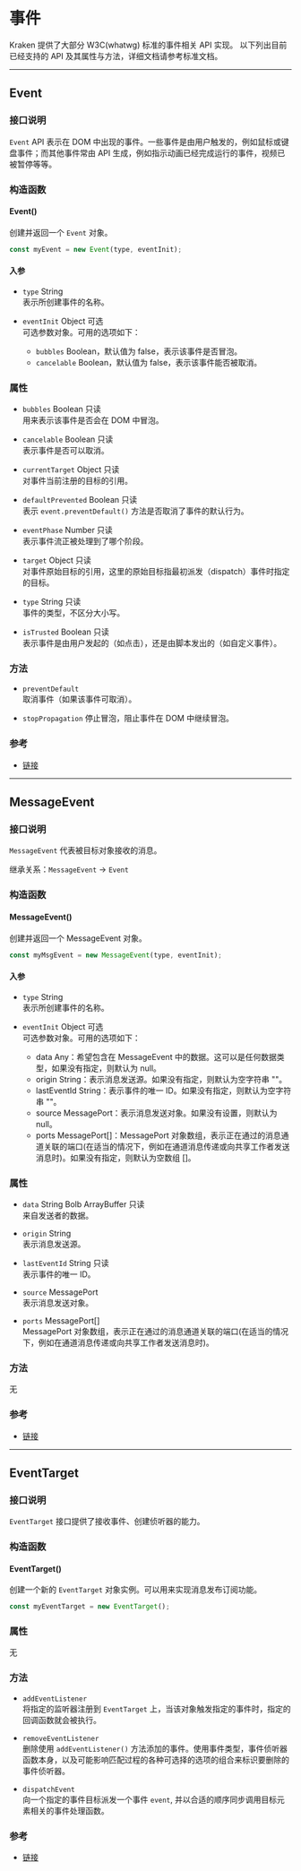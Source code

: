 # 事件

Kraken 提供了大部分 W3C(whatwg) 标准的事件相关 API 实现。
以下列出目前已经支持的 API 及其属性与方法，详细文档请参考标准文档。

---

## Event

### 接口说明

`Event` API 表示在 DOM 中出现的事件。一些事件是由用户触发的，例如鼠标或键盘事件；而其他事件常由 API 生成，例如指示动画已经完成运行的事件，视频已被暂停等等。

### 构造函数

#### Event()

创建并返回一个 `Event` 对象。

```js
const myEvent = new Event(type, eventInit);
```

#### 入参

- `type` String  
   表示所创建事件的名称。

- `eventInit` Object 可选  
   可选参数对象。可用的选项如下：
  - `bubbles` Boolean，默认值为 false，表示该事件是否冒泡。
  - `cancelable` Boolean，默认值为 false，表示该事件能否被取消。

### 属性

- `bubbles` Boolean 只读  
   用来表示该事件是否会在 DOM 中冒泡。

- `cancelable` Boolean 只读  
   表示事件是否可以取消。

- `currentTarget` Object 只读  
   对事件当前注册的目标的引用。

- `defaultPrevented` Boolean 只读  
   表示 `event.preventDefault()` 方法是否取消了事件的默认行为。

- `eventPhase` Number 只读  
   表示事件流正被处理到了哪个阶段。

- `target` Object 只读  
   对事件原始目标的引用，这里的原始目标指最初派发（dispatch）事件时指定的目标。

- `type` String 只读  
   事件的类型，不区分大小写。

- `isTrusted` Boolean 只读  
   表示事件是由用户发起的（如点击），还是由脚本发出的（如自定义事件）。

### 方法

- `preventDefault`  
   取消事件（如果该事件可取消）。

- `stopPropagation`
  停止冒泡，阻止事件在 DOM 中继续冒泡。

### 参考

- [链接](https://developer.mozilla.org/zh-CN/docs/Web/API/Event)

---

## MessageEvent

### 接口说明

`MessageEvent` 代表被目标对象接收的消息。

继承关系：`MessageEvent` → `Event`

### 构造函数

#### MessageEvent()

创建并返回一个 MessageEvent 对象。

```js
const myMsgEvent = new MessageEvent(type, eventInit);
```

#### 入参

- `type` String  
   表示所创建事件的名称。

- `eventInit` Object 可选  
   可选参数对象。可用的选项如下：
  - data Any：希望包含在 MessageEvent 中的数据。这可以是任何数据类型，如果没有指定，则默认为 null。
  - origin String：表示消息发送源。如果没有指定，则默认为空字符串 ""。
  - lastEventId String：表示事件的唯一 ID。如果没有指定，则默认为空字符串 ""。
  - source MessagePort：表示消息发送对象。如果没有设置，则默认为 null。
  - ports MessagePort[]：MessagePort 对象数组，表示正在通过的消息通道关联的端口(在适当的情况下，例如在通道消息传递或向共享工作者发送消息时)。如果没有指定，则默认为空数组 []。

### 属性

- `data` String Bolb ArrayBuffer 只读  
   来自发送者的数据。

- `origin` String  
   表示消息发送源。

- `lastEventId` String 只读  
   表示事件的唯一 ID。

- `source` MessagePort  
   表示消息发送对象。

- `ports` MessagePort[]  
   MessagePort 对象数组，表示正在通过的消息通道关联的端口(在适当的情况下，例如在通道消息传递或向共享工作者发送消息时)。

### 方法

无

### 参考

- [链接](https://developer.mozilla.org/zh-CN/docs/Web/API/messageEvent)

---

## EventTarget

### 接口说明

`EventTarget` 接口提供了接收事件、创建侦听器的能力。

### 构造函数

#### EventTarget()

创建一个新的 `EventTarget` 对象实例。可以用来实现消息发布订阅功能。

```javascript
const myEventTarget = new EventTarget();
```

### 属性

无

### 方法

- `addEventListener`  
  将指定的监听器注册到 `EventTarget` 上，当该对象触发指定的事件时，指定的回调函数就会被执行。

- `removeEventListener`  
  删除使用 `addEventListener()` 方法添加的事件。使用事件类型，事件侦听器函数本身，以及可能影响匹配过程的各种可选择的选项的组合来标识要删除的事件侦听器。

- `dispatchEvent`  
  向一个指定的事件目标派发一个事件 `event`, 并以合适的顺序同步调用目标元素相关的事件处理函数。

### 参考

- [链接](https://developer.mozilla.org/zh-CN/docs/Web/API/eventTarget)
